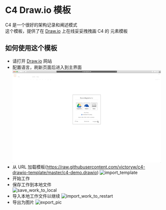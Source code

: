 # C4 Draw.io 模板
C4 是一个很好的架构记录和阐述模式  
这个模板，提供了在  [Draw.io](https://app.diagrams.net/) 上在线妥妥拽拽画 C4 的 元素模板
## 如何使用这个模板
* 请打开 [Draw.io](https://app.diagrams.net/) 网站
* 配置语言，刷新页面后进入到主界面  
  ![select_language](pic/select_language.gif)
* 从 URL 加载模板(https://raw.githubusercontent.com/victoryw/c4-drawio-template/master/c4-demo.drawio)
  ![import_template](pic/import_template.gif)
* 开始工作
* 保存工作到本地文件  
  ![save_work_to_local](pic/save_work_to_local.gif)
* 导入本地工作文件以继续
  ![import_work_to_restart](pic/import_work_to_restart.gif)
* 导出为图片
  ![export_pic](pic/export_work_to_pic.gif)